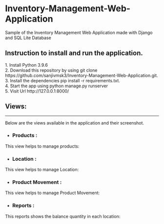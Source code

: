 # Inventory-Management-Web-Application
Sample of the Inventory Management Web Application made with Django and SQL Lite Database

<h2>Instruction to install and run the application.</h2>
  1. Install Python 3.9.6
  <br>
  2. Download this repository by using git clone https://github.com/sanjivmsk3/Inventory-Management-Web-Application.git.
  <br>
  3. Install the dependencies pip install -r requirements.txt.
  <br>
  4. Start the app using python manage.py runserver
  <br>
  5. Visit Url http://127.0.0.1:8000/
  
<h2>Views: </h2>
<hr>
Below are the views available in the application and their screenshot.

<ul>
<li><h3>Products :</h3></li>
</ul>
    This view helps to manage products:
    <img src="https://user-images.githubusercontent.com/66983641/134771768-b7c31559-6a9a-40b2-90a3-476f5f2fc340.png" alt="">
    <img src="https://user-images.githubusercontent.com/66983641/134771831-59b4c4c8-b662-41bb-a832-277d34163ae3.png" alt="">



<ul>
<li><h3>Location :</h3></li>
</ul>
    This view helps to manage Location:
    <img src="https://user-images.githubusercontent.com/66983641/134771857-b6bb2b7f-4697-49de-b66e-98abb6631979.png" alt="">
    <img src="https://user-images.githubusercontent.com/66983641/134771910-8ab04b1b-052c-4deb-bb36-dc15c33ce481.png" alt="">

<ul>
<li><h3>Product Movement :</h3></li>
</ul>
    This view helps to manage Product Movement:
    <img src="https://user-images.githubusercontent.com/66983641/134771914-3afb8fde-f40d-41de-b7e2-b3caf02bd106.png" alt="">
    <img src="https://user-images.githubusercontent.com/66983641/134771932-6adcbae7-9df0-4a60-900e-1c0a6ad04400.png" alt="">

<ul>
<li><h3>Reports :</h3></li>
</ul>
    This reports shows the balance quantity in each location:
    <img src="https://user-images.githubusercontent.com/66983641/134771945-aa30f434-d43e-4e5e-8da5-954c855aaa32.png" alt="">
    <img src="https://user-images.githubusercontent.com/66983641/134771963-35f40a7c-97bd-43d0-b77b-4d5c3c361707.png" alt="">


